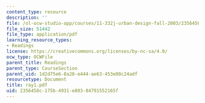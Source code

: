 ```yaml
---
content_type: resource
description: ''
file: /ol-ocw-studio-app/courses/11-332j-urban-design-fall-2003/2356458c175b4931e80384791552165f_ray1.pdf
file_size: 51442
file_type: application/pdf
learning_resource_types:
- Readings
license: https://creativecommons.org/licenses/by-nc-sa/4.0/
ocw_type: OCWFile
parent_title: Readings
parent_type: CourseSection
parent_uid: 1d2d75e6-8a20-e444-ae63-453e00c24adf
resourcetype: Document
title: ray1.pdf
uid: 2356458c-175b-4931-e803-84791552165f
---
```

